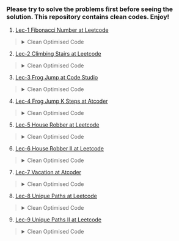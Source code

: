 ### Please try to solve the problems first before seeing the solution. This repository contains clean codes. Enjoy!

1. [Lec-1 Fibonacci Number at Leetcode](https://leetcode.com/problems/fibonacci-number/)

> <details><summary>Clean Optimised Code</summary>
> 
> ![](https://github.com/archishmanghos/code-images/blob/master/DP-Striver/Lec-1.png)
> 
> </details>

2. [Lec-2 Climbing Stairs at Leetcode](https://leetcode.com/problems/climbing-stairs/)

> <details><summary>Clean Optimised Code</summary>
> 
> ![](https://github.com/archishmanghos/code-images/blob/master/DP-Striver/Lec-2.png)
> 
> </details>

3. [Lec-3 Frog Jump at Code Studio](https://www.codingninjas.com/codestudio/problems/3621012)

> <details><summary>Clean Optimised Code</summary>
> 
> ![](https://github.com/archishmanghos/code-images/blob/master/DP-Striver/Lec-3.png)
> 
> </details>

4. [Lec-4 Frog Jump K Steps at Atcoder](https://atcoder.jp/contests/dp/tasks/dp_b)

> <details><summary>Clean Optimised Code</summary>
> 
> ![](https://github.com/archishmanghos/code-images/blob/master/DP-Striver/Lec-4.png)
> 
> </details>

5. [Lec-5 House Robber at Leetcode](https://leetcode.com/problems/house-robber/)

> <details><summary>Clean Optimised Code</summary>
> 
> ![](https://github.com/archishmanghos/code-images/blob/master/DP-Striver/Lec-5.png)
> 
> </details>

6. [Lec-6 House Robber II at Leetcode](https://leetcode.com/problems/house-robber-ii/)

> <details><summary>Clean Optimised Code</summary>
> 
> ![](https://github.com/archishmanghos/code-images/blob/master/DP-Striver/Lec-6.png)
> 
> </details>

7. [Lec-7 Vacation at Atcoder](https://atcoder.jp/contests/dp/tasks/dp_c)

> <details><summary>Clean Optimised Code</summary>
> 
> ![](https://github.com/archishmanghos/code-images/blob/master/DP-Striver/Lec-7.png)
> 
> </details>

8. [Lec-8 Unique Paths at Leetcode](https://leetcode.com/problems/unique-paths/)

> <details><summary>Clean Optimised Code</summary>
> 
> ![](https://github.com/archishmanghos/code-images/blob/master/DP-Striver/Lec-8.png)
> 
> </details>

9. [Lec-9 Unique Paths II at Leetcode](https://leetcode.com/problems/unique-paths-ii/)

> <details><summary>Clean Optimised Code</summary>
> 
> ![](https://github.com/archishmanghos/code-images/blob/master/DP-Striver/Lec-9.png)
> 
> </details>

